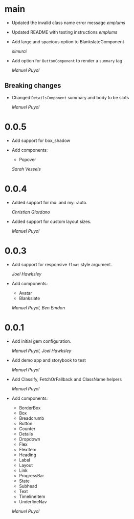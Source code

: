 # main


* Updated the invalid class name error message
    *emplums*
    
* Updated README with testing instructions
   *emplums*

* Add large and spacious option to BlankslateComponent

    *simurai*

* Add option for `ButtonComponent` to render a `summary` tag

    *Manuel Puyol*

## Breaking changes

* Changed `DetailsComponent` summary and body to be slots

    *Manuel Puyol*

# 0.0.5

* Add support for box_shadow
* Add components:
    * Popover

    *Sarah Vessels*

# 0.0.4

* Added support for mx: and my: :auto.

    *Christian Giordano*

* Added support for custom layout sizes.

    *Manuel Puyol*
# 0.0.3

* Add support for responsive `float` style argument.

    *Joel Hawksley*

* Add components:
    * Avatar
    * Blankslate

    *Manuel Puyol, Ben Emdon*

# 0.0.1

* Add initial gem configuration.

    *Manuel Puyol, Joel Hawksley*

* Add demo app and storybook to test

    *Manuel Puyol*

* Add Classify, FetchOrFallback and ClassName helpers

    *Manuel Puyol*

* Add components:
    * BorderBox
    * Box
    * Breadcrumb
    * Button
    * Counter
    * Details
    * Dropdown
    * Flex
    * FlexItem
    * Heading
    * Label
    * Layout
    * Link
    * ProgressBar
    * State
    * Subhead
    * Text
    * TimelineItem
    * UnderlineNav

    *Manuel Puyol*

